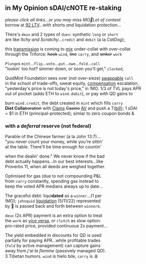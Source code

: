 ## in My Opinion sDAI/cNOTE re-staking
*please click all links...or you may miss MO🔨Lot of context*     
 borrow at [92 LTV](https://twitter.com/QuidMint/status/1788043869113708955)...with shorts *and* liquidation protection...

There's `deux` and 2 types of `dues`: synthetic `long` or `short`  
are like *Itchy and Scratchy*...`credit` and `debit` (a la *CatDog*);  

this [transmission](https://en.wikipedia.org/wiki/Intercarrier_method) is coming to [mix](https://youtu.be/ndQM3kVb06I) under-collat with over-collat  
through the Triforce: ~~hook~~ `wind`, ~~line~~ `carry`, and ~~sinker~~ `work` 

  
`Plunge`s `mint`...`flip`...`vote`...`put`...`owe`...`fold`...`call`   
"lookin' too hot? simmer down, or soon you'll get," `clocked`;  

QuidMint Foundation sees over (not over-sieze) [swappable](https://twitter.com/guil_lambert/status/1772423853316219051) `call`    
in the school of trade-offs, sweat equity,  [compensation](https://www.tabers.com/tabersonline/view/Tabers-Dictionary/730522/all/compensation) escalation,   
"yesterday's price is not today's price," in !MO. 1/3 of TVL pays APR   
out of pocket (adds ETH to `wind.debit`), or
pay with QD gains to  
 
 burn `wind.credit`, the debt created in `mint` which fills `carry`    
 **Diet Colla**~~boration~~ with [Clams](https://twitter.com/clammyclams/status/1781831323356733946) ~~Casino~~ [AV](https://youtu.be/1O25uUy90hU) and push a T([bill](https://twitter.com/OuchMedPA/status/1740514556244623427)); 1 sDAI  
= $1 in ETH (principal-protected); simlar to zero coupon bonds &  


### with a de*ferral* reserve (not federal)  

Parable of the Chinese farmer (a la John 13:7)...   
"you never count your money, while you're sittin'  
at the table. There'll be time enough for countin'  

when the dealin' done." We never know if the bad  
debt actually happens...in our best interests...like  
Proverbs 11, when all deeds are weighed together.    

Optimised for gas (due to not compounding P&L   
from `carry` constantly, spending gas instead to  
 keep the voted APR medians always up to date...   


The graceful debt: liqui**dated** as a `winner`...(1 per  
!MO); `johnquid` [liquidation]((https://mirror.xyz/quid.eth/LZ4pS8tVAAkZVSYqJWoihs19cdMhgWESsLr9dIhvL40)) (5/11/22) represented  
by 👕 is passed back and forth between `winner`s.  

`deux` (2x APR) payment is an extra option to treat  
the `work` as [vice versa](https://www.instagram.com/p/CnPsieFKzRQ/),
or `clutch` as slow option:  
pro-rated price, provided continuous 2x payment...

The yield embedded in discounts for QD is used   
partially for paying APR...while profitable trades  
(`fold` by active management) can capture gains  
away from *j'ai la flemme*  (passively managed QD).  
3 Tibetan humors. `wind` is hielo bile, `carry` is 🩸
